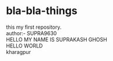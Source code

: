 # bla-bla-things
this my first repository.
<BR>
author:- SUPRA9630
<br>
HELLO MY NAME IS SUPRAKASH GHOSH
<br>
HELLO WORLD
<br>
kharagpur

